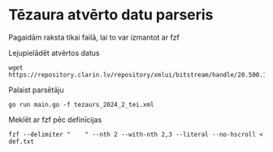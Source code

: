 # Tēzaura atvērto datu parseris

Pagaidām raksta tikai failā, lai to var izmantot ar fzf

Lejupielādēt atvērtos datus
```
wget https://repository.clarin.lv/repository/xmlui/bitstream/handle/20.500.12574/104/tezaurs_2024_2_tei.xml
```

Palaist parsētāju
```
go run main.go -f tezaurs_2024_2_tei.xml
```

Meklēt ar fzf pēc definīcijas
```
fzf --delimiter "    " --nth 2 --with-nth 2,3 --literal --no-hscroll < def.txt
```
